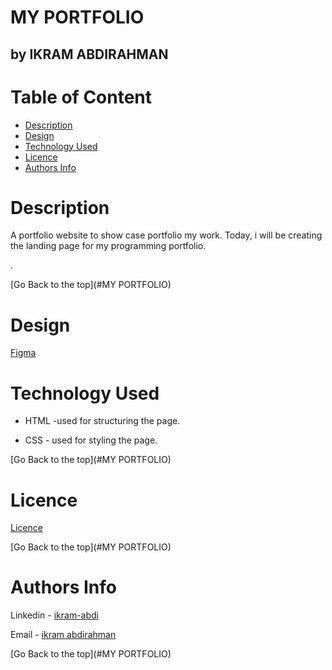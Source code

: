 # MY PORTFOLIO

## by IKRAM ABDIRAHMAN

# Table of Content

+ [Description](#description)
+ [Design](#design)
+ [Technology Used](#technology-used)
+ [Licence](#licence)
+ [Authors Info](#authors-Info)

# Description
<p>A portfolio website to show case portfolio my work. Today, i will be creating the landing page for my programming portfolio. 

 .</p>

[Go Back to the top](#MY PORTFOLIO)

# Design
[Figma](https://www.figma.com/file/FpNN5JhklnVWo59oALSPp6/portfolio?node-id=0%3A1)

# Technology Used
* HTML -used for structuring the page.

* CSS - used for styling the page.


[Go Back to the top](#MY PORTFOLIO)

# Licence

[Licence](LICENSE)

[Go Back to the top](#MY PORTFOLIO)

# Authors Info

Linkedin - [ikram-abdi](https://www.linkedin.com/in/rikonnect/)

Email - [ikram abdirahman](mailto:abdirahmansheikhikram@gmail.com)

[Go Back to the top](#MY PORTFOLIO)
